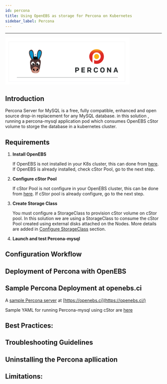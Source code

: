 ```yaml
---
id: percona
title: Using OpenEBS as storage for Percona on Kubernetes
sidebar_label: Percona
---
```

------

<img src="/docs/assets/o-percona.png" alt="OpenEBS and Prometheus" style="width:400px;">

## Introduction

Percona Server for MySQL is a free, fully compatible, enhanced and open source drop-in replacement for any MySQL database. in this solution , running a percona-mysql application pod which consumes OpenEBS cStor volume  to storge the database in a kubernetes cluster.

## Requirements

1. **Install OpenEBS**

   If OpenEBS is not installed in your K8s cluster, this can done from [here](/docs/next/installation.html). If OpenEBS is already installed, check cStor Pool, go to the next step. 

2. **Configure cStor Pool**

   If cStor Pool is not configure in your OpenEBS cluster, this can be done from [here](/docs/next/configurepools.html). If cStor pool is already configure, go to the next step.

3. **Create Storage Class**

   You must configure a StorageClass to provision cStor volume on cStor pool. In this solution we are using a StorageClass to consume the cStor Pool created using external disks attached on the Nodes. More details are added in [Configure StorageClass](https://staging-docs.openebs.io/docs/next/configuresc.html) section.

4. **Launch and test Percona-mysql**


## Configuration Workflow



## Deployment of Percona with OpenEBS 



## Sample Percona Deployment at openebs.ci

A [sample Percona server](https://www.openebs.ci/percona-cstor) at [https://openebs.ci](https://openebs.ci/)

Sample YAML  for running Percona-mysql using cStor are [here](https://github.com/openebs/e2e-infrastructure/tree/54fe55c5da8b46503e207fe0bc08f9624b31e24c/production/percona-cstor)

## Best Practices:



## Troubleshooting Guidelines



## Uninstalling  the Percona apllication



## Limitations:



<!-- Hotjar Tracking Code for https://docs.openebs.io -->

<script>
   (function(h,o,t,j,a,r){
       h.hj=h.hj||function(){(h.hj.q=h.hj.q||[]).push(arguments)};
       h._hjSettings={hjid:785693,hjsv:6};
       a=o.getElementsByTagName('head')[0];
       r=o.createElement('script');r.async=1;
       r.src=t+h._hjSettings.hjid+j+h._hjSettings.hjsv;
       a.appendChild(r);
   })(window,document,'https://static.hotjar.com/c/hotjar-','.js?sv=');
</script>


<!-- Global site tag (gtag.js) - Google Analytics -->
<script async src="https://www.googletagmanager.com/gtag/js?id=UA-92076314-12"></script>
<script>
  window.dataLayer = window.dataLayer || [];
  function gtag(){dataLayer.push(arguments);}
  gtag('js', new Date());

  gtag('config', 'UA-92076314-12');
</script>

